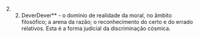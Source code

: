 ﻿2. 2. DeverDever** - o domínio de realidade da moral, no âmbito filosófico; a arena da razão; o reconhecimento do certo e do errado relativos. Esta é a forma judicial da discriminação cósmica.